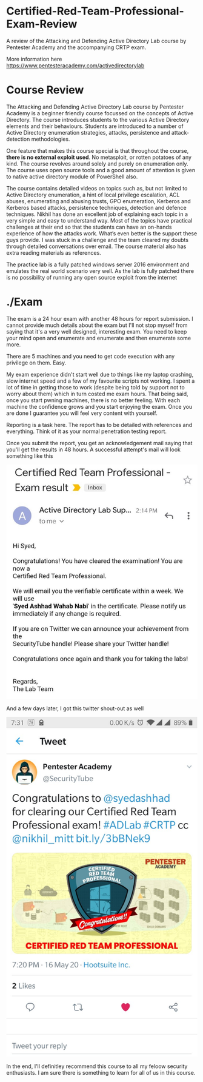 # Certified-Red-Team-Professional-Exam-Review
A review of the Attacking and Defending Active Directory Lab course by Pentester Academy and the accompanying CRTP exam.

More information here https://www.pentesteracademy.com/activedirectorylab

# Course Review

The Attacking and Defending Active Directory Lab course by Pentester Academy is a beginner friendly course focussed on the concepts of Active Directory. The course introduces students to the various Active Directory elements and their behaviours. Students are introduced to a number of Active Directory enumeration strategies, attacks, persistence and attack-detection methodologies.

One feature that makes this course special is that throughout the course, <b>there is no external exploit used</b>. No metasploit, or rotten potatoes of any kind. The course revolves around solely and purely on enumeration only. The course uses open source tools and a good amount of attention is given to native active directory module of PowerShell also.

The course contains detailed videos on topics such as, but not limited to Active Directory enumeration, a hint of local privilege escalation, ACL abuses, enumerating and abusing trusts, GPO enumeration, Kerberos and Kerberos based attacks, persistence techniques, detection and defence techniques. Nikhil has done an excellent job of explaining each topic in a very simple and easy to understand way. Most of the topics have practical challenges at their end so that the students can have an on-hands experience of how the attacks work. What’s even better is the support these guys provide. I was stuck in a challenge and the team cleared my doubts through detailed conversations over email. The course material also has extra reading materials as references.

The practice lab is a fully patched windows server 2016 environment and emulates the real world scenario very well. As the lab is fully patched there is no possibility of running any open source exploit from the internet


# ./Exam

The exam is a 24 hour exam with another 48 hours for report submission. I cannot provide much details about the exam but I'll not stop myself from saying that it's a very well designed, interesting exam. You need to keep your mind open and enumerate and enumerate and then enumerate some more.

There are 5 machines and you need to get code execution with any privilege on them. Easy. 

My exam experience didn't start well due to things like my laptop crashing, slow internet speed and a few of my favourite scripts not working. I spent a lot of time in getting those to work (despite being told by support not to worry about them) which in turn costed me exam hours. That being said, once you start pwning machines, there is no better feeling. With each machine the confidence grows and you start enjoying the exam. Once you are done I guarantee you will feel very content with yourself. 

Reporting is a task here. The report has to be detailed with references and everything. Think of it as your normal penetration testing report.

Once you submit the report, you get an acknowledgement mail saying that you'll get the results in 48 hours. A successful attempt's mail will look something like this

![result email](https://github.com/ashhad/Certified-Red-Team-Professional-Exam-Review/blob/master/CRTP_email.jpg)

And a few days later, I got this twitter shout-out as well

![twitter shoutout](https://github.com/ashhad/Certified-Red-Team-Professional-Exam-Review/blob/master/CRTP_twitter.jpg)


In the end, I'll definitley recommend this course to all my feloow security enthusiasts. I am sure there is something to learn for all of us in this course.
